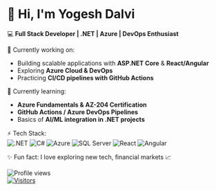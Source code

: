 <!--
## Hi there 👋


**yogdalv/yogdalv** is a ✨ _special_ ✨ repository because its `README.md` (this file) appears on your GitHub profile.

Here are some ideas to get you started:

- 🔭 I’m currently working on ...
- 🌱 I’m currently learning ...
- 👯 I’m looking to collaborate on ...
- 🤔 I’m looking for help with ...
- 💬 Ask me about ...
- 📫 How to reach me: ...
- 😄 Pronouns: ...
- ⚡ Fun fact: ...
-->
# 👋 Hi, I'm Yogesh Dalvi  

💻 **Full Stack Developer | .NET | Azure | DevOps Enthusiast**  

🔭 Currently working on:  
- Building scalable applications with **ASP.NET Core** & **React/Angular**  
- Exploring **Azure Cloud & DevOps**  
- Practicing **CI/CD pipelines with GitHub Actions**  

🌱 Currently learning:  
- **Azure Fundamentals & AZ-204 Certification**  
- **GitHub Actions / Azure DevOps Pipelines**  
- Basics of **AI/ML integration in .NET projects**  

⚡ Tech Stack:  
![.NET](https://img.shields.io/badge/.NET-5C2D91?style=for-the-badge&logo=.net&logoColor=white)
![C#](https://img.shields.io/badge/C%23-239120?style=for-the-badge&logo=c-sharp&logoColor=white)
![Azure](https://img.shields.io/badge/Azure-0078D4?style=for-the-badge&logo=microsoft-azure&logoColor=white)
![SQL Server](https://img.shields.io/badge/SQL%20Server-CC2927?style=for-the-badge&logo=microsoft-sql-server&logoColor=white)
![React](https://img.shields.io/badge/React-20232A?style=for-the-badge&logo=react&logoColor=61DAFB)
![Angular](https://img.shields.io/badge/Angular-DD0031?style=for-the-badge&logo=angular&logoColor=white)

<!--
📊 GitHub Stats:  
![Yogesh's GitHub stats](https://github-readme-stats.vercel.app/api?username=yogdalv&show_icons=true&theme=default)  

📫 How to reach me:  
- [LinkedIn](https://www.linkedin.com/in/YOUR-LINKEDIN)  
 - [Email](mailto:YOUR-EMAIL@example.com)  , and space science 🌌 -->

✨ Fun fact: I love exploring new tech, financial markets 📈  


![Profile views](https://komarev.com/ghpvc/?username=yogdalv&label=Profile%20views&color=0e75b6&style=flat)  
[![Visitors](https://hits.seeyoufarm.com/api/count/incr/badge.svg?url=https://github.com/yogdalv&title=Profile%20Views)](https://hits.seeyoufarm.com)

